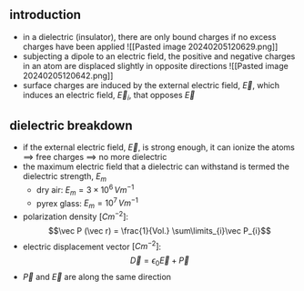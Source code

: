## introduction
- in a dielectric (insulator), there are only bound charges if no excess charges have been applied
![[Pasted image 20240205120629.png]]
- subjecting a dipole to an electric field, the positive and negative charges in an atom are displaced slightly in opposite directions
![[Pasted image 20240205120642.png]]
- surface charges are induced by the external electric field, $\vec E$, which induces an electric field, $\vec E_{i}$, that opposes $\vec E$
## dielectric breakdown
- if the external electric field, $\vec E$, is strong enough, it can ionize the atoms $\implies$ free charges $\implies$ no more dielectric
- the maximum electric field that a dielectric can withstand is termed the dielectric strength, $E_{m}$
	- dry air: $E_{m}= 3\times10^{6}\,Vm^{-1}$
	- pyrex glass: $E_{m}= 10^{7}\,Vm^{-1}$
- polarization density $[Cm^{-2}]$: $$\vec P (\vec r) = \frac{1}{Vol.} \sum\limits_{i}\vec P_{i}$$
- electric displacement vector $[Cm^{-2}]$: $$\vec D = \epsilon_{0}\vec E + \vec P$$
- $\vec P$ and $\vec E$ are along the same direction

